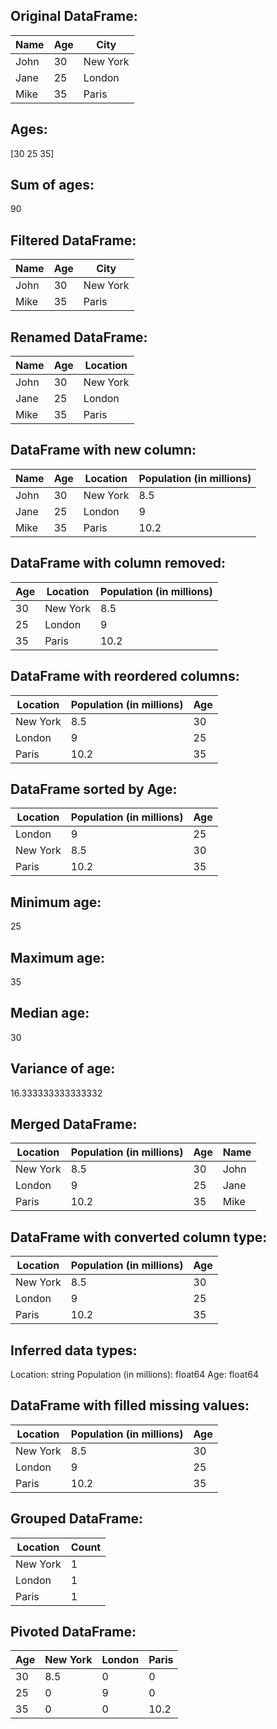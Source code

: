 ## Original DataFrame:
| Name | Age | City     |
|------|-----|----------|
| John | 30  | New York |
| Jane | 25  | London   |
| Mike | 35  | Paris    |

## Ages:
[30 25 35]

## Sum of ages:
90

## Filtered DataFrame:
| Name | Age | City     |
|------|-----|----------|
| John | 30  | New York |
| Mike | 35  | Paris    |

## Renamed DataFrame:
| Name | Age | Location |
|------|-----|----------|
| John | 30  | New York |
| Jane | 25  | London   |
| Mike | 35  | Paris    |

## DataFrame with new column:
| Name | Age | Location | Population (in millions) |
|------|-----|----------|-------------------------|
| John | 30  | New York | 8.5                     |
| Jane | 25  | London   | 9                       |
| Mike | 35  | Paris    | 10.2                    |

## DataFrame with column removed:
| Age | Location | Population (in millions) |
|-----|----------|-------------------------|
| 30  | New York | 8.5                     |
| 25  | London   | 9                       |
| 35  | Paris    | 10.2                    |

## DataFrame with reordered columns:
| Location | Population (in millions) | Age |
|----------|-------------------------|-----|
| New York | 8.5                     | 30  |
| London   | 9                       | 25  |
| Paris    | 10.2                    | 35  |

## DataFrame sorted by Age:
| Location | Population (in millions) | Age |
|----------|-------------------------|-----|
| London   | 9                       | 25  |
| New York | 8.5                     | 30  |
| Paris    | 10.2                    | 35  |

## Minimum age:
25

## Maximum age:
35

## Median age:
30

## Variance of age:
16.333333333333332

## Merged DataFrame:
| Location | Population (in millions) | Age | Name |
|----------|-------------------------|-----|------|
| New York | 8.5                     | 30  | John |
| London   | 9                       | 25  | Jane |
| Paris    | 10.2                    | 35  | Mike |

## DataFrame with converted column type:
| Location | Population (in millions) | Age |
|----------|-------------------------|-----|
| New York | 8.5                     | 30  |
| London   | 9                       | 25  |
| Paris    | 10.2                    | 35  |

## Inferred data types:
Location: string
Population (in millions): float64
Age: float64

## DataFrame with filled missing values:
| Location | Population (in millions) | Age |
|----------|-------------------------|-----|
| New York | 8.5                     | 30  |
| London   | 9                       | 25  |
| Paris    | 10.2                    | 35  |

## Grouped DataFrame:
| Location | Count |
|----------|-------|
| New York | 1     |
| London   | 1     |
| Paris    | 1     |

## Pivoted DataFrame:
| Age | New York | London | Paris |
|-----|----------|--------|-------|
| 30  | 8.5      | 0      | 0     |
| 25  | 0        | 9      | 0     |
| 35  | 0        | 0      | 10.2  |

